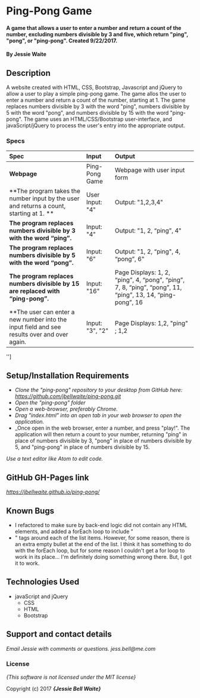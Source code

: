 # Ping-Pong Game

#### A game that allows a user to enter a number and return a count of the number, excluding numbers divisible by 3 and five, which return "ping", "pong", or "ping-pong". Created 9/22/2017.

#### By **Jessie Waite**

## Description

A website created with HTML, CSS, Bootstrap, Javascript and jQuery to allow a user to play a simple ping-pong game. The game allos the user to enter a number and return a count of the number, starting at 1. The game replaces numbers divisible by 3 with the word "ping", numbers divisible by 5 with the word "pong", and numbers divisible by 15 with the word "ping-pong". The game uses an HTML/CSS/Bootstrap user-interface, and javaScript/jQuery to process the user's entry into the appropriate output.


### Specs
| Spec | Input | Output |
| :-------------     | :------------- | :------------- |
| **Webpage** | Ping-Pong Game | Webpage with user input form |
| **The program takes the number input by the user and returns a count, starting at 1. **| User Input: "4" | Output: "1,2,3,4" |
| **The program replaces numbers divisible by 3 with the word “ping”.**| Input: "4" | Output: "1, 2, “ping”, 4" |
| **The program replaces numbers divisible by 5 with the word “pong”.** | Input: "6" | Output: "1, 2, “ping", 4, “pong”, 6" |
| **The program replaces numbers divisible by 15 are replaced with “ping-pong”.**| Input: "16" | Page Displays: 1, 2, “ping”, 4, “pong”, “ping”, 7, 8, “ping”, “pong”, 11, “ping”, 13, 14, 	“ping-pong”, 16|
| **The user can enter a new number into the input field and see results over and over again.| Input: "3", "2" | Page Displays: 1,2, "ping" ; 1,2 |[[]
'']

## Setup/Installation Requirements

* _Clone the "ping-pong" repository to your desktop from GitHub here: https://github.com/jbellwaite/ping-pong.git_
* _Open the "ping-pong" folder_
* _Open a web-browser, preferably Chrome._
* _Drag "index.html" into an open tab in your web browser to open the application._
* _Once open in the web browser, enter a number, and press "play!". The application will then return a count to your number, returning "ping" in place of numbers divisible by 3, "pong" in place of numbers divisible by 5, and "ping-pong" in place of numbers divisible by 15.

_Use a text editor like Atom to edit code._

## GitHub GH-Pages link
_https://jbellwaite.github.io/ping-pong/_

## Known Bugs
* I refactored to make sure by back-end logic did not contain any HTML elements, and added a forEach loop to include "<li>" tags around each of the list items. However, for some reason, there is an extra empty bullet at the end of the list. I think it has something to do with the forEach loop, but for some reason I couldn't get a for loop to work in its place... I'm definitely doing something wrong there. But, I got it to work. 

## Technologies Used
* javaScript and jQuery
  * CSS
  * HTML
  * Bootstrap

## Support and contact details

_Email Jessie with comments or questions._
_jess.bell@me.com_

### License

*{This software is not licensed under the MIT license}*

Copyright (c) 2017 **_{Jessie Bell Waite}_**
